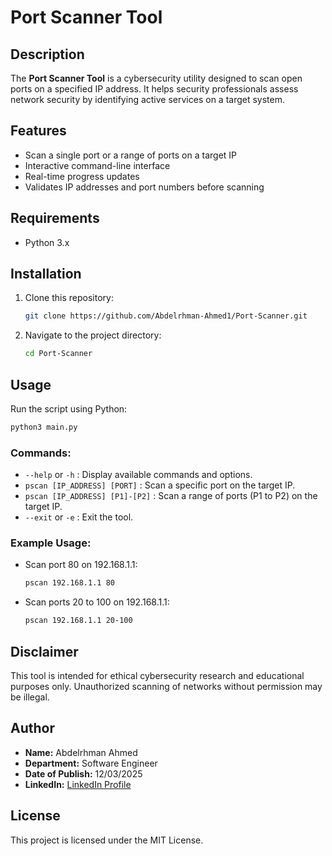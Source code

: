 # Port Scanner Tool

## Description
The **Port Scanner Tool** is a cybersecurity utility designed to scan open ports on a specified IP address. It helps security professionals assess network security by identifying active services on a target system.

## Features
- Scan a single port or a range of ports on a target IP
- Interactive command-line interface
- Real-time progress updates
- Validates IP addresses and port numbers before scanning

## Requirements
- Python 3.x

## Installation
1. Clone this repository:
   ```sh
   git clone https://github.com/Abdelrhman-Ahmed1/Port-Scanner.git
   ```
2. Navigate to the project directory:
   ```sh
   cd Port-Scanner
   ```

## Usage
Run the script using Python:
```sh
python3 main.py
```

### Commands:
- `--help` or `-h` : Display available commands and options.
- `pscan [IP_ADDRESS] [PORT]` : Scan a specific port on the target IP.
- `pscan [IP_ADDRESS] [P1]-[P2]` : Scan a range of ports (P1 to P2) on the target IP.
- `--exit` or `-e` : Exit the tool.

### Example Usage:
- Scan port 80 on 192.168.1.1:
  ```sh
  pscan 192.168.1.1 80
  ```
- Scan ports 20 to 100 on 192.168.1.1:
  ```sh
  pscan 192.168.1.1 20-100
  ```

## Disclaimer
This tool is intended for ethical cybersecurity research and educational purposes only. Unauthorized scanning of networks without permission may be illegal.

## Author
- **Name:** Abdelrhman Ahmed
- **Department:** Software Engineer
- **Date of Publish:** 12/03/2025
- **LinkedIn:** [LinkedIn Profile](https://www.linkedin.com/in/%D9%90abdelrhman-ahmed-82609b296/)

## License
This project is licensed under the MIT License.

